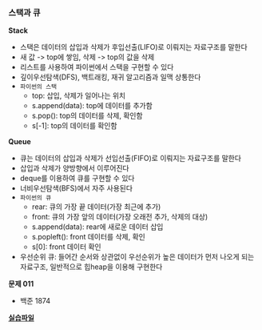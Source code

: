 ### 스택과 큐

**Stack**

- 스택은 데이터의 삽입과 삭제가 후입선출(LIFO)로 이뤄지는 자료구조를 말한다
- 새 값 -> top에 쌓임, 삭제 -> top의 값을 삭제
- 리스트를 사용하여 파이썬에서 스택을 구현할 수 있다
- 깊이우선탐색(DFS), 백트래킹, 재귀 알고리즘과 일맥 상통한다
- `파이썬의 스택`
  - top: 삽입, 삭제가 일어나는 위치
  - s.append(data): top에 데이터를 추가함
  - s.pop(): top의 데이터를 삭제, 확인함
  - s[-1]: top의 데이터를 확인함

**Queue**

- 큐는 데이터의 삽입과 삭제가 선입선출(FIFO)로 이뤄지는 자료구조를 말한다
- 삽입과 삭제가 양방향에서 이루어진다
- deque를 이용하여 큐를 구현할 수 있다
- 너비우선탐색(BFS)에서 자주 사용된다
- `파이썬의 큐`
  - rear: 큐의 가장 끝 데이터(가장 최근에 추가)
  - front: 큐의 가장 앞의 데이터(가장 오래전 추가, 삭제의 대상)
  - s.append(data): rear에 새로운 데이터 삽입
  - s.popleft(): front 데이터를 삭제, 확인
  - s[0]: front 데이터 확인
- 우선순위 큐: 들어간 순서와 상관없이 우선순위가 높은 데이터가 먼저 나오게 되는 자료구조, 일반적으로 힙heap을 이용해 구현한다

**문제 011**

- 백준 1874

**[실습파일](chap03_5.py)**

